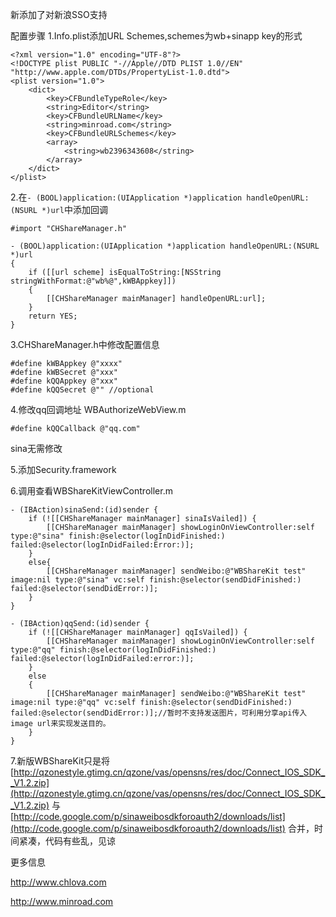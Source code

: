 新添加了对新浪SSO支持


配置步骤
1.Info.plist添加URL Schemes,schemes为wb+sinapp key的形式

    <?xml version="1.0" encoding="UTF-8"?>
    <!DOCTYPE plist PUBLIC "-//Apple//DTD PLIST 1.0//EN" "http://www.apple.com/DTDs/PropertyList-1.0.dtd">
    <plist version="1.0">
        <dict>
            <key>CFBundleTypeRole</key>
	        <string>Editor</string>
	        <key>CFBundleURLName</key>
	        <string>minroad.com</string>
	        <key>CFBundleURLSchemes</key>
	        <array>
		        <string>wb2396343608</string>
	        </array>
        </dict>
    </plist>
    
2.在`- (BOOL)application:(UIApplication *)application handleOpenURL:(NSURL *)url`中添加回调

    #import "CHShareManager.h"
    
    - (BOOL)application:(UIApplication *)application handleOpenURL:(NSURL *)url
    {
        if ([[url scheme] isEqualToString:[NSString stringWithFormat:@"wb%@",kWBAppkey]])
        {
            [[CHShareManager mainManager] handleOpenURL:url];
        }
        return YES;
    }

3.CHShareManager.h中修改配置信息

    #define kWBAppkey @"xxxx"    
    #define kWBSecret @"xxx"  
    #define kQQAppkey @"xxx"
    #define kQQSecret @"" //optional

4.修改qq回调地址 
WBAuthorizeWebView.m 

    #define kQQCallback @"qq.com"  

sina无需修改

5.添加Security.framework

6.调用查看WBShareKitViewController.m

    - (IBAction)sinaSend:(id)sender {
        if (![[CHShareManager mainManager] sinaIsVailed]) {
            [[CHShareManager mainManager] showLoginOnViewController:self type:@"sina" finish:@selector(logInDidFinished:) failed:@selector(logInDidFailed:Error:)];
        }
        else{
            [[CHShareManager mainManager] sendWeibo:@"WBShareKit test" image:nil type:@"sina" vc:self finish:@selector(sendDidFinished:) failed:@selector(sendDidError:)];
        }
    }
    
    - (IBAction)qqSend:(id)sender {
        if (![[CHShareManager mainManager] qqIsVailed]) {
            [[CHShareManager mainManager] showLoginOnViewController:self type:@"qq" finish:@selector(logInDidFinished:) failed:@selector(logInDidFailed:error:)];
        }
        else
        {
            [[CHShareManager mainManager] sendWeibo:@"WBShareKit test" image:nil type:@"qq" vc:self finish:@selector(sendDidFinished:) failed:@selector(sendDidError:)];//暂时不支持发送图片，可利用分享api传入image url来实现发送目的。
        }
    }


7.新版WBShareKit只是将 
    [http://qzonestyle.gtimg.cn/qzone/vas/opensns/res/doc/Connect_IOS_SDK__V1.2.zip](http://qzonestyle.gtimg.cn/qzone/vas/opensns/res/doc/Connect_IOS_SDK__V1.2.zip)
与
    [http://code.google.com/p/sinaweibosdkforoauth2/downloads/list](http://code.google.com/p/sinaweibosdkforoauth2/downloads/list)
合并，时间紧凑，代码有些乱，见谅

更多信息

http://www.chlova.com

http://www.minroad.com

